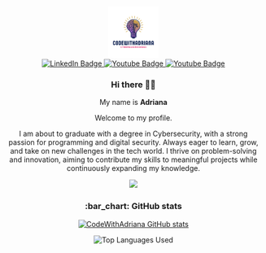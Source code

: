   <div align="center">
<div id="header">
<img src="./assets/img.png" width="100">
</div>
<div id="badges">
<a href="https://www.linkedin.com/in/avreyesg/">
  <img src="https://img.shields.io/badge/LinkedIn-blue?style=for-the-badge&amp;logo=linkedin&amp;logoColor=white" alt="LinkedIn Badge">
</a>
<a href="https://www.instagram.com/cyberguardianas/">
  <img src="https://img.shields.io/badge/Instagram-red?style=for-the-badge&amp;logo=instagram&amp;logoColor=white" alt="Youtube Badge">
</a>
<a href="mailto:cyberguardianas@gmail.com">
  <img src="https://img.shields.io/badge/Gmail-white?style=for-the-badge&amp;logo=gmail&amp;logoColor=red" alt="Youtube Badge">
</a>

</div>
<h3 id="hi-there">Hi there 👋🎉</h3>
<p>My name is <strong>Adriana

</strong> Welcome to my profile.</p>

<p>I am about to graduate with a degree in Cybersecurity, with a strong passion for programming and digital security. Always eager to learn, grow, and take on new challenges in the tech world. I thrive on problem-solving and innovation, aiming to contribute my skills to meaningful projects while continuously expanding my knowledge.</p>
<img src="https://media2.giphy.com/media/v1.Y2lkPTc5MGI3NjExZ2dzZHR6dmxtMGkxc2Z0ZmduOGtzMHp4NjkzbzdjbXVwcWdtbG5zdiZlcD12MV9pbnRlcm5hbF9naWZfYnlfaWQmY3Q9Zw/L1R1tvI9svkIWwpVYr/giphy.gif" width="500">
<h3 id="bar_chart-github-stats">:bar_chart: GitHub stats</h3>
<p><a href="https://github.com/CodeWithAdriana/github-readme-stats">
  <img src="https://github-readme-stats.vercel.app/api?username=CodeWithAdriana&count_private=true&show_icons=true&theme=dark" alt="CodeWithAdriana GitHub stats">
</a></p>

<p><img src="https://github-readme-stats.vercel.app/api/top-langs/?username=CodeWithAdriana&show_icons=true&theme=dark" alt="Top Languages Used"></p>
</div>
